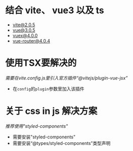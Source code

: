 # 结合 vite、 vue3 以及 ts

- vite@2.0.5
- vue@3.0.5
- vuex@4.0.0
- vue-router@4.0.4

# 使用TSX要解决的
_需要在vite.config.js里引入官方插件“@vitejs/plugin-vue-jsx”_
- 在`config`的`plugin`参数里加入该插件

# 关于 css in js 解决方案
_推荐使用"styled-components"_

- 需要安装"styled-components"
- 需要安装“@types/styled-components”类型声明
